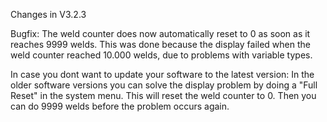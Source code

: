 Changes in V3.2.3

Bugfix: 
The weld counter does now automatically reset to 0 as soon as it reaches 9999 welds.
This was done because the display failed when the weld counter reached 10.000 welds, due to problems with variable types.

In case you dont want to update your software to the latest version:
In the older software versions you can solve the display problem by doing a "Full Reset" in the system menu. 
This will reset the weld counter to 0. Then you can do 9999 welds before the problem occurs again.
